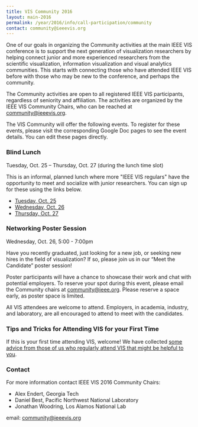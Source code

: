 ```yaml
---
title: VIS Community 2016
layout: main-2016
permalink: /year/2016/info/call-participation/community
contact: community@ieeevis.org
---
```


One of our goals in organizing the Community activities at the main IEEE VIS conference is to support the next generation of visualization researchers by helping connect junior and more experienced researchers from the scientific visualization, information visualization and visual analytics communities. This starts with connecting those who have attended IEEE VIS before with those who may be new to the conference, and perhaps the community.

The Community activities are open to all registered IEEE VIS participants, regardless of seniority and affiliation. The activities are organized by the IEEE VIS Community Chairs, who can be reached at [community@ieeevis.org](community@ieeevis.org).

The VIS Community will offer the following events. To register for these events, please visit the corresponding Google Doc pages to see the event details. You can edit these pages directly. 

### Blind Lunch

Tuesday, Oct. 25 – Thursday, Oct. 27 (during the lunch time slot)

This is an informal, planned lunch where more "IEEE VIS regulars" have the opportunity to meet and socialize with junior researchers. You can sign up for these using the links below.

* [Tuesday, Oct. 25](https://docs.google.com/document/d/1t6I1bZoQtyBHouGGut_U702K3rOB_jNSHbISp8YWBZk/edit?usp=sharing)
* [Wednesday, Oct. 26](https://docs.google.com/document/d/1cVWC7ADPV2ifCC7HHYtUSd1rv2fQiy8NBrHDMeNDUDA/edit?usp=sharing)
* [Thursday, Oct. 27](https://docs.google.com/document/d/1DhAq-i5VzLthhSqjorbiU3iKZrl3gzOPKesEYVBvt6M/edit?usp=sharing)

### Networking Poster Session

Wednesday, Oct. 26, 5:00 - 7:00pm

Have you recently graduated, just looking for a new job, or seeking new hires in the field of visualization? If so, please join us in our “Meet the Candidate” poster session!

Poster participants will have a chance to showcase their work and chat with potential employers. To reserve your spot during this event, please email the Community chairs at community@ieee.org. Please reserve a space early, as poster space is limited.

All VIS attendees are welcome to attend.  Employers, in academia, industry, and laboratory, are all encouraged to attend to meet with the candidates. 


### Tips and Tricks for Attending VIS for your First Time

If this is your first time attending VIS, welcome! We have collected
[some advice from those of us who regularly attend VIS that might be
helpful to you](https://docs.google.com/document/d/1ot7JHpXcfOMYZuUw0fl4_PghImxHogCrGgPm61CBMx4/edit?usp=sharing).


### Contact

For more information contact IEEE VIS 2016 Community Chairs:

* Alex Endert, Georgia Tech
* Daniel Best, Pacific Northwest National Laboratory
* Jonathan Woodring, Los Alamos National Lab

email: [community@ieeevis.org](community@ieeevis.org)
